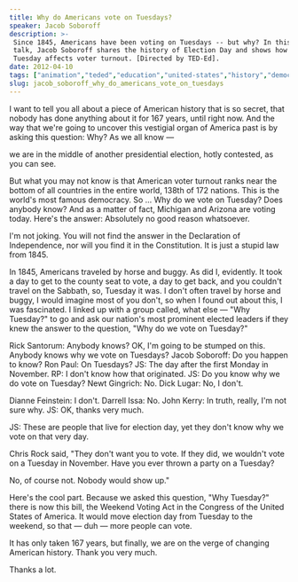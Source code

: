 ```yaml
---
title: Why do Americans vote on Tuesdays?
speaker: Jacob Soboroff
description: >-
 Since 1845, Americans have been voting on Tuesdays -- but why? In this humorous
 talk, Jacob Soboroff shares the history of Election Day and shows how voting on a
 Tuesday affects voter turnout. [Directed by TED-Ed].
date: 2012-04-10
tags: ["animation","teded","education","united-states","history","democracy","politics","culture"]
slug: jacob_soboroff_why_do_americans_vote_on_tuesdays
---
```


I want to tell you all about a piece of American history that is so secret, that nobody
has done anything about it for 167 years, until right now. And the way that we're going to
uncover this vestigial organ of America past is by asking this question: Why? As we all
know — 

we are in the middle of another presidential election, hotly contested, as you can see.

But what you may not know is that American voter turnout ranks near the bottom of all
countries in the entire world, 138th of 172 nations. This is the world's most famous
democracy. So ... Why do we vote on Tuesday? Does anybody know? And as a matter of fact,
Michigan and Arizona are voting today. Here's the answer: Absolutely no good reason
whatsoever. 

I'm not joking. You will not find the answer in the Declaration of Independence, nor will
you find it in the Constitution. It is just a stupid law from 1845. 

In 1845, Americans traveled by horse and buggy. As did I, evidently. It took a day to get
to the county seat to vote, a day to get back, and you couldn't travel on the Sabbath, so,
Tuesday it was. I don't often travel by horse and buggy, I would imagine most of you
don't, so when I found out about this, I was fascinated. I linked up with a group called,
what else — "Why Tuesday?" to go and ask our nation's most prominent elected leaders if
they knew the answer to the question, "Why do we vote on Tuesday?" 

Rick Santorum: Anybody knows? OK, I'm going to be stumped on this. Anybody knows why we
vote on Tuesdays? Jacob Soboroff: Do you happen to know? Ron Paul: On Tuesdays? JS: The
day after the first Monday in November. RP: I don't know how that originated. JS: Do you
know why we do vote on Tuesday? Newt Gingrich: No. Dick Lugar: No, I don't.

Dianne Feinstein: I don't. Darrell Issa: No. John Kerry: In truth, really, I'm not sure
why. JS: OK, thanks very much. 

JS: These are people that live for election day, yet they don't know why we vote on that
very day. 

Chris Rock said, "They don't want you to vote. If they did, we wouldn't vote on a Tuesday
in November. Have you ever thrown a party on a Tuesday? 

No, of course not. Nobody would show up." 

Here's the cool part. Because we asked this question, "Why Tuesday?" there is now this
bill, the Weekend Voting Act in the Congress of the United States of America. It would
move election day from Tuesday to the weekend, so that — duh — more people can vote.

It has only taken 167 years, but finally, we are on the verge of changing American
history. Thank you very much. 

Thanks a lot. 

<!--
ad_duration=0
event="TED-Ed"
intro_duration=0
is_subtitle_required="False"
is_talk_featured="False"
language="en"
language_swap="False"
native_language="en"
number_of_related_talks=6
number_of_speakers=1
number_of_subtitled_videos=0
number_of_tags=8
number_of_talk_download_languages=1
number_of_talk_more_resources=0
number_of_talk_recommendations=0
number_of_talks_take_actions=0
post_ad_duration=0
published_timestamp="2019-10-30 16:26:14"
recording_date="2012-04-10"
speaker_is_published=0
speaker_name="Jacob Soboroff"
talk_name="Why do Americans vote on Tuesdays?"
talks_tags=["animation","teded","education","united-states","history","democracy","politics","culture"]
url_webpage="https://www.ted.com/talks/jacob_soboroff_why_do_americans_vote_on_tuesdays"
video_type_name="TED-Ed Original"
-->